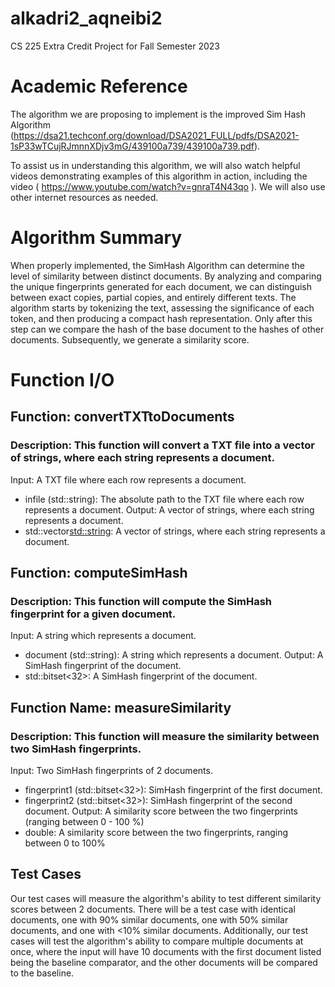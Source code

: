 # alkadri2_aqneibi2
CS 225 Extra Credit Project for Fall Semester 2023

# Academic Reference

The algorithm we are proposing to implement is the improved Sim Hash Algorithm (https://dsa21.techconf.org/download/DSA2021_FULL/pdfs/DSA2021-1sP33wTCujRJmnnXDjv3mG/439100a739/439100a739.pdf).

To assist us in understanding this algorithm, we will also watch helpful videos demonstrating examples of this algorithm in action, including the video ( https://www.youtube.com/watch?v=gnraT4N43qo ). We will also use other internet resources as needed.

# Algorithm Summary

When properly implemented, the SimHash Algorithm can determine the level of similarity between distinct documents. By analyzing and comparing the unique fingerprints generated for each document, we can distinguish between exact copies, partial copies, and entirely different texts. The algorithm starts by tokenizing the text, assessing the significance of each token, and then producing a compact hash representation. Only after this step can we compare the hash of the base document to the hashes of other documents. Subsequently, we generate a similarity score.

# Function I/O

## Function: convertTXTtoDocuments
### Description: This function will convert a TXT file into a vector of strings, where each string represents a document.
Input: A TXT file where each row represents a document.
 - infile (std::string): The absolute path to the TXT file where each row represents a document.
Output: A vector of strings, where each string represents a document.
 - std::vector<std::string>: A vector of strings, where each string represents a document.
## Function: computeSimHash
### Description: This function will compute the SimHash fingerprint for a given document.
Input: A string which represents a document.
 - document (std::string): A string which represents a document.
Output: A SimHash fingerprint of the document.
 - std::bitset<32>: A SimHash fingerprint of the document.

## Function Name: measureSimilarity
### Description: This function will measure the similarity between two SimHash fingerprints.
Input: Two SimHash fingerprints of 2 documents.
 - fingerprint1 (std::bitset<32>): SimHash fingerprint of the first document.
 - fingerprint2 (std::bitset<32>): SimHash fingerprint of the second document.
Output: A similarity score between the two fingerprints (ranging between 0 - 100 %)
 - double: A similarity score between the two fingerprints, ranging between 0 to 100%

## Test Cases
Our test cases will measure the algorithm's ability to test different similarity scores between 2 documents. There will be a test case with identical documents, one with 90% similar documents, one with 50% similar documents, and one with <10% similar documents. Additionally, our test cases will test the algorithm's ability to compare multiple documents at once, where the input will have 10 documents with the first document listed being the baseline comparator, and the other documents will be compared to the baseline.
